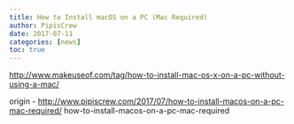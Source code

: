 ```yaml
---
title: How to Install macOS on a PC (Mac Required)
author: PipisCrew
date: 2017-07-11
categories: [news]
toc: true
---
```


http://www.makeuseof.com/tag/how-to-install-mac-os-x-on-a-pc-without-using-a-mac/

origin - http://www.pipiscrew.com/2017/07/how-to-install-macos-on-a-pc-mac-required/ how-to-install-macos-on-a-pc-mac-required